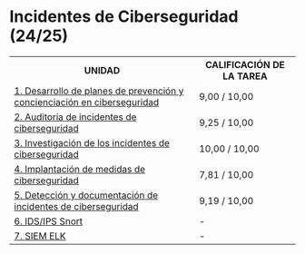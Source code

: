 # Incidentes de Ciberseguridad (24/25)

<table>
	<tr>
		<th>UNIDAD</th>
		<th>CALIFICACIÓN DE LA TAREA</th>
	</tr>
	<tr>
		<td>
			<a href="https://github.com/HenestrosaDev/curso-especializacion-ciberseguridad-ti/tree/main/incidentes_de_ciberseguridad/u1">
				1. Desarrollo de planes de prevención y concienciación en ciberseguridad
			</a>
		</td>	
		<td>9,00 / 10,00</td>
	</tr>
	<tr>
		<td>
			<a href="https://github.com/HenestrosaDev/curso-especializacion-ciberseguridad-ti/tree/main/incidentes_de_ciberseguridad/u2">
				2. Auditoría de incidentes de ciberseguridad
			</a>
		</td>
		<td>9,25 / 10,00</td>
	</tr>
	<tr>
		<td>
			<a href="https://github.com/HenestrosaDev/curso-especializacion-ciberseguridad-ti/tree/main/incidentes_de_ciberseguridad/u3">
				3. Investigación de los incidentes de ciberseguridad
			</a>
		</td>
		<td>10,00 / 10,00</td>
	</tr>
	<tr>
		<td>
			<a href="https://github.com/HenestrosaDev/curso-especializacion-ciberseguridad-ti/tree/main/incidentes_de_ciberseguridad/u4">
				4. Implantación de medidas de ciberseguridad
			</a>
		</td>
		<td>7,81 / 10,00</td>
	</tr>
	<tr>
		<td>
			<a href="https://github.com/HenestrosaDev/curso-especializacion-ciberseguridad-ti/tree/main/incidentes_de_ciberseguridad/u5">
				5. Detección y documentación de incidentes de ciberseguridad
			</a>
		</td>
		<td>9,19 / 10,00</td>
	</tr>
	<tr>
		<td>
			<a href="https://github.com/HenestrosaDev/curso-especializacion-ciberseguridad-ti/tree/main/incidentes_de_ciberseguridad/u6">
				6. IDS/IPS Snort
			</a>
		</td>
		<td>-</td>
	</tr>
	<tr>
		<td>
			<a href="https://github.com/HenestrosaDev/curso-especializacion-ciberseguridad-ti/tree/main/incidentes_de_ciberseguridad/u7">
				7. SIEM ELK
			</a>
		</td>
		<td>-</td>
	</tr>
</table>
